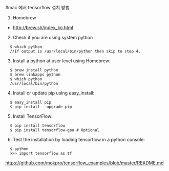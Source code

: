 
#mac 에서 tensorflow 설치 방법

1. Homebrew
- http://brew.sh/index_ko.html

2. Check if you are using system python
```
  $ which python
  //If output is /usr/local/bin/python then skip to step 4.
```
3. Install a python at user level using Homebrew:
```
  $ brew install python
  $ brew linkapps python
  $ which python
  /usr/local/bin/python
```
4. Install or update pip using easy_install:
```
  $ easy_install pip
  $ pip install --upgrade pip
```
5. Install TensorFlow:
```
  $ pip install tensorflow
  $ pip install tensorflow-gpu # Optional
```
6. Test the installation by loading tensorflow in a python console:
```
  $ python
  >>> import tensorflow as tf
```

https://github.com/mokpro/tensorflow_examples/blob/master/README.md

